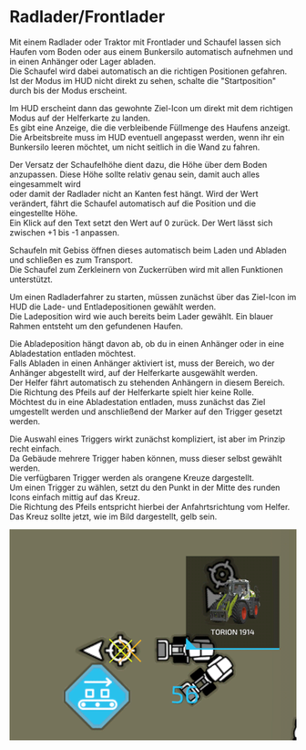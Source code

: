 # Radlader/Frontlader

  
Mit einem Radlader oder Traktor mit Frontlader und Schaufel lassen sich Haufen vom Boden oder aus einem Bunkersilo automatisch aufnehmen und in einen Anhänger oder Lager abladen.  
Die Schaufel wird dabei automatisch an die richtigen Positionen gefahren.  
Ist der Modus im HUD nicht direkt zu sehen, schalte die "Startposition" durch bis der Modus erscheint.  
  
Im HUD erscheint dann das gewohnte Ziel-Icon um direkt mit dem richtigen Modus auf der Helferkarte zu landen.  
Es gibt eine Anzeige, die die verbleibende Füllmenge des Haufens anzeigt.  
Die Arbeitsbreite muss im HUD eventuell angepasst werden, wenn ihr ein Bunkersilo leeren möchtet, um nicht seitlich in die Wand zu fahren.  
  
Der Versatz der Schaufelhöhe dient dazu, die Höhe über dem Boden anzupassen. Diese Höhe sollte relativ genau sein, damit auch alles eingesammelt wird  
oder damit der Radlader nicht an Kanten fest hängt. Wird der Wert verändert, fährt die Schaufel automatisch auf die Position und die eingestellte Höhe.  
Ein Klick auf den Text setzt den Wert auf 0 zurück. Der Wert lässt sich zwischen +1 bis -1 anpassen.  
  
Schaufeln mit Gebiss öffnen dieses automatisch beim Laden und Abladen und schließen es zum Transport.  
Die Schaufel zum Zerkleinern von Zuckerrüben wird mit allen Funktionen unterstützt.  


  
Um einen Radladerfahrer zu starten, müssen zunächst über das Ziel-Icon im HUD die Lade- und Entladepositionen gewählt werden.  
Die Ladeposition wird wie auch bereits beim Lader gewählt. Ein blauer Rahmen entsteht um den gefundenen Haufen.  
  
Die Abladeposition hängt davon ab, ob du in einen Anhänger oder in eine Abladestation entladen möchtest.  
Falls Abladen in einen Anhänger aktiviert ist, muss der Bereich, wo der Anhänger abgestellt wird, auf der Helferkarte ausgewählt werden.  
Der Helfer fährt automatisch zu stehenden Anhängern in diesem Bereich. Die Richtung des Pfeils auf der Helferkarte spielt hier keine Rolle.  
Möchtest du in eine Abladestation entladen, muss zunächst das Ziel umgestellt werden und anschließend der Marker auf den Trigger gesetzt werden.  


  
Die Auswahl eines Triggers wirkt zunächst kompliziert, ist aber im Prinzip recht einfach.  
Da Gebäude mehrere Trigger haben können, muss dieser selbst gewählt werden.  
Die verfügbaren Trigger werden als orangene Kreuze dargestellt.  
Um einen Trigger zu wählen, setzt du den Punkt in der Mitte des runden Icons einfach mittig auf das Kreuz.  
Die Richtung des Pfeils entspricht hierbei der Anfahrtsrichtung vom Helfer.  
Das Kreuz sollte jetzt, wie im Bild dargestellt, gelb sein.  


![Image](../assets/images/shovelloadertrigger_0_0_830_610.png)

